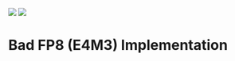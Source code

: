 ![](../../workflows/gds/badge.svg) ![](../../workflows/docs/badge.svg)

# Bad FP8 (E4M3) Implementation

